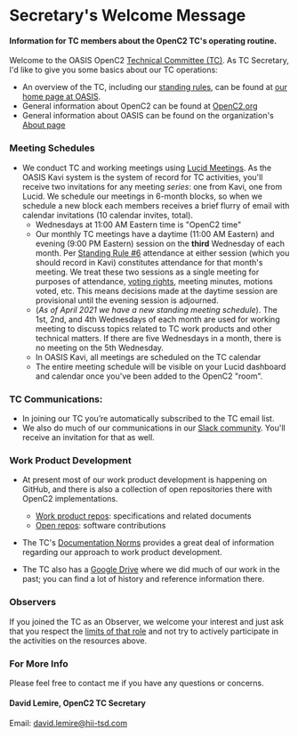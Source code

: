 # Secretary's Welcome Message
#### Information for TC members about the OpenC2 TC's operating routine.

Welcome to the OASIS OpenC2 [Technical Committee
(TC)](https://www.oasis-open.org/policies-guidelines/oasis-defined-terms-2018-05-22/#dTechnicalCommittee).
As TC Secretary, I'd like to give you some basics about our TC
operations:

* An overview of the TC, including our [standing
  rules](https://www.oasis-open.org/committees/tc_home.php?wg_abbrev=openc2#other),
  can be found at [our home page at
  OASIS](https://www.oasis-open.org/committees/tc_home.php?wg_abbrev=openc2).   
* General information about OpenC2 can be found at [OpenC2.org](https://openc2.org/)
* General information about OASIS can be found on the organization's [About page](https://www.oasis-open.org/org/)

### Meeting Schedules

* We conduct TC and working meetings using [Lucid
  Meetings](https://www.lucidmeetings.com). As the OASIS Kavi
  system is the system of record for TC activities, you'll
  receive two invitations for any meeting _series_: one from
  Kavi, one from Lucid. We schedule our meetings in 6-month
  blocks, so when we schedule a new block each members receives a brief flurry of 
  email with calendar invitations (10 calendar invites, total).
  * Wednesdays at 11:00 AM Eastern time is "OpenC2 time"
  * Our monthly TC meetings have a daytime (11:00 AM Eastern) and
    evening (9:00 PM Eastern) session on the **third** Wednesday
    of each month. Per [Standing Rule
    #6](https://www.oasis-open.org/committees/tc_home.php?wg_abbrev=openc2#other)
    attendance at either session (which you should record in
    Kavi) constitutes attendance for that month's meeting. We
    treat these two sessions as a single meeting for purposes of
    attendance, [voting
    rights](https://www.oasis-open.org/policies-guidelines/tc-process-2017-05-26/#membership),
    meeting minutes, motions voted, etc. This means decisions
    made at the daytime session are provisional until the evening
    session is adjourned.
  * (_As of April 2021 we have a new standing meeting schedule_).
    The 1st, 2nd, and 4th Wednesdays of each month are used for
    working meeting to discuss topics related to TC work products
    and other technical matters. If there are five Wednesdays in a month, there is no meeting on the 5th Wednesday.
  * In OASIS Kavi, all meetings are scheduled on the TC calendar
  * The entire meeting schedule will be visible on your Lucid
    dashboard and calendar once you've been added to the OpenC2
    "room".
  
  
### TC Communications:
  * In joining our TC you’re automatically subscribed to the TC email list. 
  * We also do much of our communications in our [Slack community](https://openc2-community.slack.com). 
You'll receive an invitation for that as well.

### Work Product Development

* At present most of our work product development is happening on GitHub, 
and there is also a collection of open repositories there with OpenC2 implementations. 
  * [Work product repos](https://github.com/oasis-tcs?utf8=%E2%9C%93&q=openc2&type=&language=): specifications and related documents
  * [Open repos](https://github.com/oasis-open?utf8=%E2%9C%93&q=openc2-&type=&language=): software contributions
* The TC's [Documentation Norms](Documentation-Norms.md) provides a great deal of
  information regarding our approach to work product development.

* The TC also has a [Google Drive](https://drive.google.com/drive/u/1/folders/0ByY7rMsnC7rrY1JEMlBLckNXTG8) 
where we did much of our work in the past; 
you can find a lot of history and reference information there.

### Observers

If you joined the TC as an Observer, we welcome your interest and just ask that 
you respect the [limits of that role](https://www.oasis-open.org/committees/roles) 
and not try to actively participate in the activities on the resources above.

### For More Info 
Please feel free to contact me if you have any questions or concerns.

#### David Lemire, OpenC2 TC Secretary

Email:  david.lemire@hii-tsd.com

